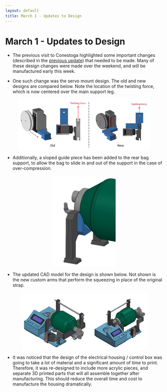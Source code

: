 ```yaml
---
layout: default
title: March 1 - Updates to Design
---
```

# March 1 - Updates to Design

- The previous visit to Conestoga highlighted some important changes (described in the <a href="/2020/02/27/eleventh_update.html"> previous update</a>) that needed to be made. Many of these design changes were made over the weekend, and will be manufactured early this week.

- One such change was the servo mount design. The old and new designs are compared below. Note the location of the twisting force, which is now centered over the main support leg.

<figure align="center">
  <img src="/assets/img/Servo_Design_Changes.png" width="450" />
</figure>

- Additionally, a sloped guide piece has been added to the rear bag support, to allow the bag to slide in and out of the support in the case of over-compression.

<figure align="center">
  <img src="/assets/img/Pullout_Support.png" width="200" />
</figure>

- The updated CAD model for the design is shown below. Not shown is the new custom arms that perform the squeezing in place of the original strap.

<figure align="center">
  <img src="/assets/img/CAD_V2.png" width="400" />
</figure>

- It was noticed that the design of the electrical housing / control box was going to take a lot of material and a significant amount of time to print. Therefore, it was re-designed to include more acrylic pieces, and separate 3D printed parts that will all assemble together after manufacturing. This should reduce the overall time and cost to manufacture the housing dramatically.
